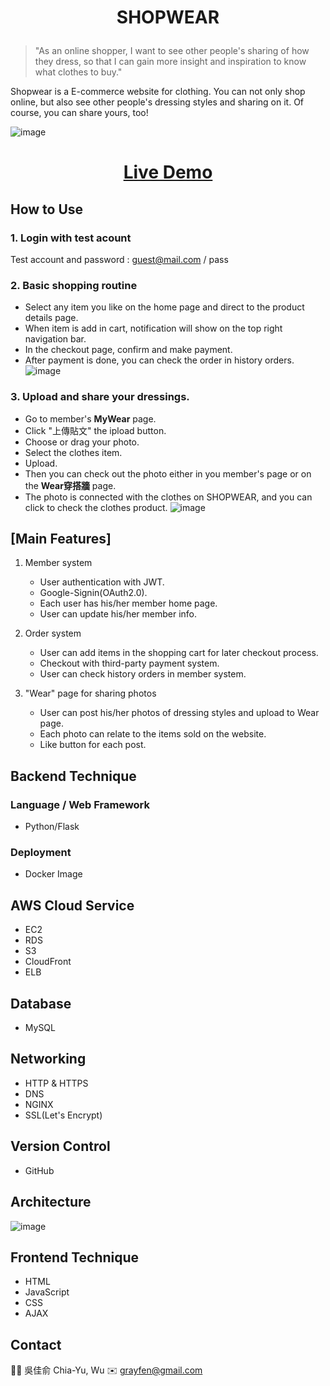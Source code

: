 <h1><p align="center">SHOPWEAR</p></h1>

>"As an online shopper, I want to see other people's sharing of how they dress, so that I can gain more insight and inspiration to know what clothes to buy."  

Shopwear is a E-commerce website for clothing. You can not only shop online, but also see other people's dressing styles and sharing on it. 
Of course, you can share yours, too!

![image](https://user-images.githubusercontent.com/63653055/173226002-6e312809-b48c-4b9a-a296-8c97776ad3e8.png)


<!-- <table>
  <tr>
    <td valign="top"><img src="https://user-images.githubusercontent.com/63653055/173225243-032798f6-7a7c-427f-9bb7-24d7d44a7310.png"/></td>
    <td valign="top"><img src="https://user-images.githubusercontent.com/63653055/173225221-fc3f9294-07cc-468b-b451-cf9396f7bbce.png"/></td>
    <td valign="top"><img src="https://user-images.githubusercontent.com/63653055/173225399-8f8cab30-5cbd-42af-8126-4b9d8106ab48.png"/></td>
  </tr>
</table> -->

<h1><p align="center"><a href="https://www.dimalife.com">Live Demo</a></p></h1>



## How to Use 

### 1. Login with test acount

Test account and password : guest@mail.com / pass

### 2. Basic shopping routine
* Select any item you like on the home page and direct to the product details page.
* When item is add in cart, notification will show on the top right navigation bar.
* In the checkout page, confirm and make payment.
* After payment is done, you can check the order in history orders.
![image](https://github.com/DimitryW/shopwear/blob/b9c12ffee9f92dac50483b7f7688f0d7dc833515/buy.gif)

### 3.  Upload and share your dressings.
* Go to member's **MyWear** page.
* Click "上傳貼文" the ipload button.
* Choose or drag your photo.
* Select the clothes item.
* Upload.
* Then you can check out the photo either in you member's page or on the **Wear穿搭牆** page.
* The photo is connected with the clothes on SHOPWEAR, and you can click to check the clothes product.
![image](https://github.com/DimitryW/shopwear/blob/b9c12ffee9f92dac50483b7f7688f0d7dc833515/mywear%20(1).gif)


## [Main Features]
1. Member system
   * User authentication with JWT.
   * Google-Signin(OAuth2.0).
   * Each user has his/her member home page.
   * User can update his/her member info.
  
2. Order system
   * User can add items in the shopping cart for later checkout process.
   * Checkout with third-party payment system.
   * User can check history orders in member system.

3. "Wear" page for sharing photos
    * User can post his/her photos of dressing styles and upload to Wear page.
    * Each photo can relate to the items sold on the website.
    * Like button for each post.

## Backend Technique
### Language / Web Framework
  * Python/Flask
  
### Deployment
  * Docker Image
    
## AWS Cloud Service
  * EC2
  * RDS
  * S3
  * CloudFront
  * ELB
  
## Database
  * MySQL

## Networking
  * HTTP & HTTPS
  * DNS
  * NGINX
  * SSL(Let's Encrypt)

## Version Control
  * GitHub

## Architecture
![image](https://user-images.githubusercontent.com/63653055/173238632-6aa74484-aae0-4a5f-b33b-1bb1b02830cc.png)

## Frontend Technique
  * HTML
  * JavaScript
  * CSS
  * AJAX

## Contact
  :technologist: 吳佳俞 Chia-Yu, Wu
  :envelope: grayfen@gmail.com






